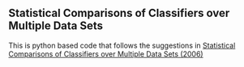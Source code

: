 ## Statistical Comparisons of Classifiers over Multiple Data Sets

This is python based code that follows the suggestions in [Statistical Comparisons of Classifiers over Multiple Data Sets (2006)](http://citeseerx.ist.psu.edu/viewdoc/download?doi=10.1.1.141.3142&rep=rep1&type=pdf)